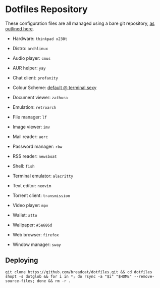 # Dotfiles Repository

These configuration files are all managed using a bare git repository, [as outlined here](https://www.atlassian.com/git/tutorials/dotfiles).

- Hardware: `thinkpad x230t`
- Distro: `archlinux`

- Audio player: `cmus`
- AUR helper: `yay`
- Chat client: `profanity`
- Colour Scheme: [default @ terminal.sexy](http://terminal.sexy/)
- Document viewer: `zathura`
- Emulation: `retroarch`
- File manager: `lf`
- Image viewer: `imv`
- Mail reader: `aerc`
- Password manager: `rbw`
- RSS reader: `newsboat`
- Shell: `fish`
- Terminal emulator: `alacritty`
- Text editor: `neovim`
- Torrent client: `transmission`
- Video player: `mpv`
- Wallet: `atto`
- Wallpaper: `#5e686d`
- Web browser: `firefox`
- Window manager: `sway`

## Deploying

```
git clone https://github.com/breadcat/dotfiles.git && cd dotfiles
shopt -s dotglob && for i in *; do rsync -a "$i" "$HOME" --remove-source-files; done && rm -r .
```
